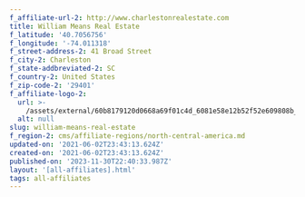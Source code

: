 ```yaml
---
f_affiliate-url-2: http://www.charlestonrealestate.com
title: William Means Real Estate
f_latitude: '40.7056756'
f_longitude: '-74.011318'
f_street-address-2: 41 Broad Street­
f_city-2: Charleston­
f_state-addbreviated-2: SC­
f_country-2: United States
f_zip-code-2: '29401'
f_affiliate-logo-2:
  url: >-
    /assets/external/60b8179120d0668a69f01c4d_6081e58e12b52f52e609808b_60785a72fc408476fd8a8113_content_wmre_2011_logo_long_green-blk__1_.jpeg
  alt: null
slug: william-means-real-estate
f_region-2: cms/affiliate-regions/north-central-america.md
updated-on: '2021-06-02T23:43:13.624Z'
created-on: '2021-06-02T23:43:13.624Z'
published-on: '2023-11-30T22:40:33.987Z'
layout: '[all-affiliates].html'
tags: all-affiliates
---
```




